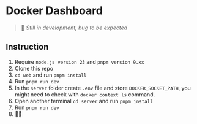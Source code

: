 # Docker Dashboard

> 🚧 <em>Still in development, bug to be expected</em>

## Instruction

1. Require `node.js version 23` and `pnpm version 9.xx`
2. Clone this repo
3. `cd web` and run `pnpm install`
4. Run `pnpm run dev`
5. In the `server` folder create `.env` file and store `DOCKER_SOCKET_PATH`, you might need to check with `docker context ls` command.
6. Open another terminal `cd server` and run `pnpm install`
7. Run `pnpm run dev`
8. 🤷‍♂️